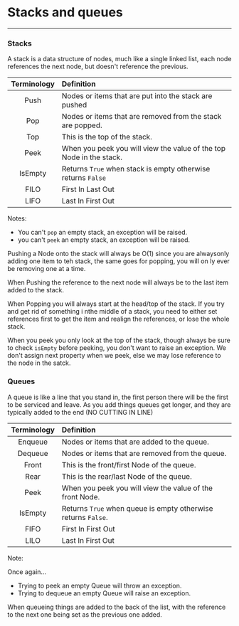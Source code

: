 
# Stacks and queues

---

### Stacks

A stack is a data structure of nodes, much like a single linked list, each node references the next node, but doesn't reference the previous. 

|Terminology|Definition|
:---:|:---|
|Push | Nodes or items that are put into the stack are pushed|
|Pop | Nodes or items that are removed from the stack are popped.| 
|Top | This is the top of the stack.|
|Peek | When you peek you will view the value of the top Node in the stack.|
|IsEmpty| Returns `True` when stack is empty otherwise returns `False`|
|FILO| First In Last Out|
|LIFO| Last In First Out|

Notes:

- You can't `pop` an empty stack, an exception will be raised.
- you can't `peek` an empty stack, an exception will be raised.

Pushing a Node onto the stack will always be O(1) since you are alwaysonly adding one item to teh stack, the same goes for popping, you will on ly ever be removing one at a time. 

When Pushing the reference to the next node will always be to the last item added to the stack. 

When Popping you will always start at the head/top of the stack. If you try and get rid of something i nthe middle of a stack, you need to either set references first to get the item and realign the references, or lose the whole stack.

When you peek you only look at the top of the stack, though always be sure to check `isEmpty` before peeking, you don't want to raise an exception. We don't assign next property when we peek, else we may lose reference to the node in the satck. 

### Queues

A queue is like a line that you stand in, the first person there will be the first to be serviced and leave. As you add things queues get longer, and they are typically added to the end (NO CUTTING IN LINE)

|Terminology|Definition|
:---:|:---|
|Enqueue| Nodes or items that are added to the queue.|
|Dequeue| Nodes or items that are removed from the queue.|
|Front|This is the front/first Node of the queue.
|Rear| This is the rear/last Node of the queue.
|Peek| When you peek you will view the value of the front Node.|
|IsEmpty| Returns `True` when queue is empty otherwise returns `False`.|
|FIFO| First In First Out|
|LILO| Last In First Out|

Note: 

Once again...

- Trying to peek an empty Queue will throw an exception.
- Trying to dequeue an empty Queue will raise an exception.

When queueing things are added to the back of the list, with the reference to the next one being set as the previous one added.